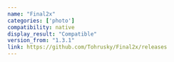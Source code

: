 ```yaml
---
name: "Final2x"
categories: ['photo']
compatibility: native
display_result: "Compatible"
version_from: "1.3.1"
link: https://github.com/Tohrusky/Final2x/releases
---
```

